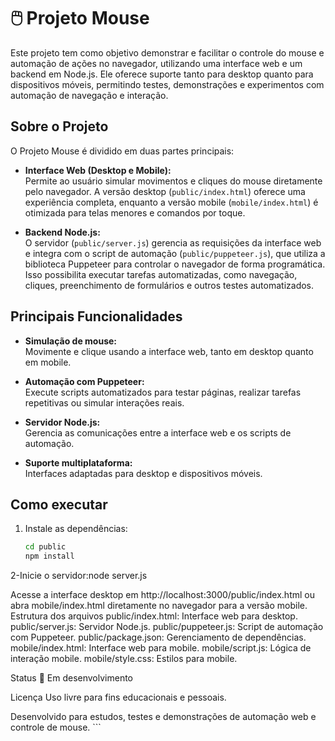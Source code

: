 # 🖱️ Projeto Mouse

Este projeto tem como objetivo demonstrar e facilitar o controle do mouse e automação de ações no navegador, utilizando uma interface web e um backend em Node.js. Ele oferece suporte tanto para desktop quanto para dispositivos móveis, permitindo testes, demonstrações e experimentos com automação de navegação e interação.

## Sobre o Projeto

O Projeto Mouse é dividido em duas partes principais:

- **Interface Web (Desktop e Mobile):**  
  Permite ao usuário simular movimentos e cliques do mouse diretamente pelo navegador. A versão desktop (`public/index.html`) oferece uma experiência completa, enquanto a versão mobile (`mobile/index.html`) é otimizada para telas menores e comandos por toque.

- **Backend Node.js:**  
  O servidor (`public/server.js`) gerencia as requisições da interface web e integra com o script de automação (`public/puppeteer.js`), que utiliza a biblioteca Puppeteer para controlar o navegador de forma programática. Isso possibilita executar tarefas automatizadas, como navegação, cliques, preenchimento de formulários e outros testes automatizados.

## Principais Funcionalidades

- **Simulação de mouse:**  
  Movimente e clique usando a interface web, tanto em desktop quanto em mobile.

- **Automação com Puppeteer:**  
  Execute scripts automatizados para testar páginas, realizar tarefas repetitivas ou simular interações reais.

- **Servidor Node.js:**  
  Gerencia as comunicações entre a interface web e os scripts de automação.

- **Suporte multiplataforma:**  
  Interfaces adaptadas para desktop e dispositivos móveis.

## Como executar

1. Instale as dependências:
   ```sh
   cd public
   npm install


2-Inicie o servidor:node server.js

Acesse a interface desktop em http://localhost:3000/public/index.html ou abra mobile/index.html diretamente no navegador para a versão mobile.
Estrutura dos arquivos
public/index.html: Interface web para desktop.
public/server.js: Servidor Node.js.
public/puppeteer.js: Script de automação com Puppeteer.
public/package.json: Gerenciamento de dependências.
mobile/index.html: Interface web para mobile.
mobile/script.js: Lógica de interação mobile.
mobile/style.css: Estilos para mobile.

Status
🚧 Em desenvolvimento

Licença
Uso livre para fins educacionais e pessoais.

Desenvolvido para estudos, testes e demonstrações de automação web e controle de mouse. ```
